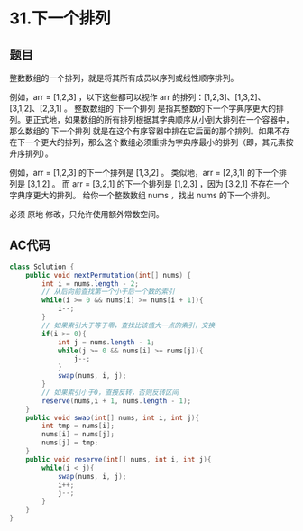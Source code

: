 # 31.下一个排列
## 题目

整数数组的一个排列，就是将其所有成员以序列或线性顺序排列。

例如，arr = [1,2,3] ，以下这些都可以视作 arr 的排列：[1,2,3]、[1,3,2]、[3,1,2]、[2,3,1] 。
整数数组的 下一个排列 是指其整数的下一个字典序更大的排列。更正式地，如果数组的所有排列根据其字典顺序从小到大排列在一个容器中，那么数组的 下一个排列 就是在这个有序容器中排在它后面的那个排列。如果不存在下一个更大的排列，那么这个数组必须重排为字典序最小的排列（即，其元素按升序排列）。

例如，arr = [1,2,3] 的下一个排列是 [1,3,2] 。
类似地，arr = [2,3,1] 的下一个排列是 [3,1,2] 。
而 arr = [3,2,1] 的下一个排列是 [1,2,3] ，因为 [3,2,1] 不存在一个字典序更大的排列。
给你一个整数数组 nums ，找出 nums 的下一个排列。

必须 原地 修改，只允许使用额外常数空间。

## AC代码

```java
class Solution {
    public void nextPermutation(int[] nums) {
        int i = nums.length - 2;
        // 从后向前查找第一个小于后一个数的索引
        while(i >= 0 && nums[i] >= nums[i + 1]){
            i--;
        }
        // 如果索引大于等于零，查找比该值大一点的索引，交换
        if(i >= 0){
            int j = nums.length - 1;
            while(j >= 0 && nums[i] >= nums[j]){
                j--;
            }
            swap(nums, i, j);
        }
        // 如果索引小于0，直接反转，否则反转区间
        reserve(nums,i + 1, nums.length - 1);
    }
    public void swap(int[] nums, int i, int j){
        int tmp = nums[i];
        nums[i] = nums[j];
        nums[j] = tmp;
    }
    public void reserve(int[] nums, int i, int j){
        while(i < j){
            swap(nums, i, j);
            i++;
            j--;
        }
    }
}
```